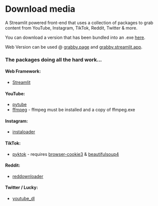 # Download media

A Streamlit powered front-end that uses a collection of packages to grab content from YouTube, Instagram, TikTok, Reddit, Twitter & more.

You can download a version that has been bundled into an .exe [here](https://link.storjshare.io/s/jwqdk7y7l2yjunmfrge4nhjvnugq/grabby/Grabby.zip).

Web Version can be used @ [grabby.page](https://grabby.page/) and [grabby.streamlit.app](https://grabby.streamlit.app/).

### The packages doing all the hard work...

#### Web Framework:
- [Streamlit](https://streamlit.io/)

#### YouTube:
- [pytube](https://pytube.io/)
- [ffmpeg](https://github.com/FFmpeg/FFmpeg) - ffmpeg must be installed and a copy of ffmpeg.exe 

#### Instagram:
- [instaloader](https://instaloader.github.io/)

#### TikTok:
- [pyktok](https://github.com/dfreelon/pyktok) - requires [browser-cookie3](https://github.com/borisbabic/browser_cookie3) & [beautifulsoup4](https://www.crummy.com/software/BeautifulSoup/bs4/doc/)

#### Reddit:
- [reddownloader](https://github.com/JackhammerYT/RedDownloader)

#### Twitter / Lucky:
- [youtube_dl](https://github.com/ytdl-org/youtube-dl)
